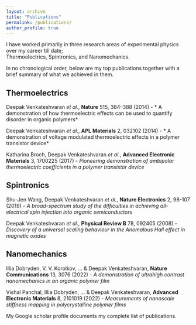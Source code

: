 ```yaml
---
layout: archive
title: "Publications"
permalink: /publications/
author_profile: true
---
```

I have worked primarily in three research areas of experimental physics over my career till date;  
Thermoelectrics, Spintronics, and Nanomechanics.  

In no chronological order, below are my top publications together with a brief summary of what we achieved in them. 

## Thermoelectrics

Deepak Venkateshvaran *et al.*, **Nature** 515, 384–388 (2014) - * A demonstration of how thermoelectric effects can be used to quantify disorder in organic polymers*  

Deepak Venkateshvaran *et al.*, **APL Materials** 2, 032102 (2014) - * A demonstration of voltage modulated thermoelectric effects in a polymer transistor device*  

Katharina Broch, Deepak Venkateshvaran *et al.*, **Advanced Electronic Materials** 3, 1700225 (2017) - *Pioneering demonstration of ambipolar thermoelectric coefficients in a polymer transistor device*  
 

## Spintronics 

Shu-Jen Wang, Deepak Venkateshvaran *et al.*, **Nature Electronics** 2, 98-107 (2019) - *A broad-spectrum study of the difficulties in achieving all-electrical spin injection into organic semiconductors*  

Deepak Venkateshvaran *et al.*, **Physical Review B** 78, 092405 (2008) - *Discovery of a universal scaling behaviour in the Anomalous Hall effect in magnetic oxides*  

## Nanomechanics

Illia Dobryden, V. V. Korolkov, ... & Deepak Venkateshvaran, **Nature Communications** 13, 3076 (2022) - *A demonstration of ultrahigh contrast nanomechanics in an organic polymer film*   

Vishal Panchal, Illia Dobryden, ... & Deepak Venkateshvaran, **Advanced Electronic Materials** 8, 2101019 (2022) - *Measurements of nanoscale stiffness mapping in polycrystalline polymer films*  


My Google scholar profile documents my complete list of publications.
